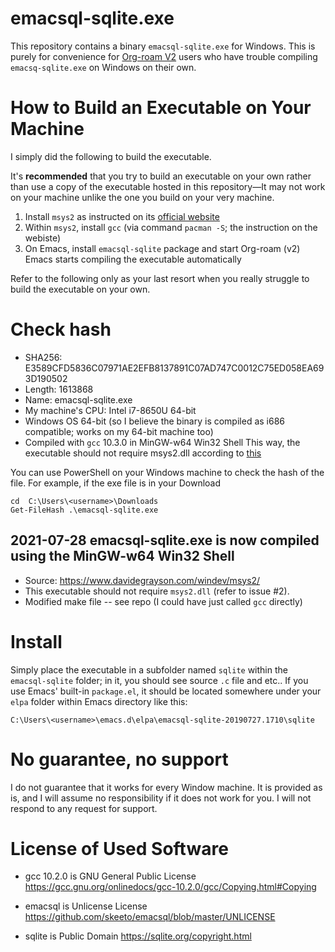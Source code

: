 # emacsql-sqlite.exe

This repository contains a binary `emacsql-sqlite.exe` for Windows.
This is purely for convenience for [Org-roam V2](https://github.com/org-roam/org-roam) users who have trouble compiling `emacsq-sqlite.exe` on Windows on their own.

# How to Build an Executable on Your Machine

I simply did the following to build the executable. 

It's **recommended** that you try to build an executable on your own rather than use a copy of the executable hosted in this repository—It may not work on your machine unlike the one you build on your very machine.

1. Install `msys2` as instructed on its [official website](https://www.msys2.org/)
2. Within `msys2`, install `gcc` (via command `pacman -S`; the instruction on the webiste)
3. On Emacs, install `emacsql-sqlite` package and start Org-roam (v2)
   Emacs starts compiling the executable automatically

Refer to the following only as your last resort when you really struggle to build the executable on your own.

# Check hash

- SHA256: E3589CFD5836C07971AE2EFB8137891C07AD747C0012C75ED058EA693D190502
- Length: 1613868
- Name: emacsql-sqlite.exe
- My machine's CPU: Intel i7-8650U 64-bit
- Windows OS 64-bit (so I believe the binary is compiled as i686 compatible; works on my 64-bit machine too)
- Compiled with `gcc` 10.3.0 in MinGW-w64 Win32 Shell
  This way, the executable should not require msys2.dll according to [this](https://www.davidegrayson.com/windev/msys2/)

You can use PowerShell on your Windows machine to check the hash of the file. For example, if the exe file is in your Download

```
cd  C:\Users\<username>\Downloads
Get-FileHash .\emacsql-sqlite.exe
```

## 2021-07-28 emacsql-sqlite.exe is now compiled using the MinGW-w64 Win32 Shell 
- Source: https://www.davidegrayson.com/windev/msys2/
- This executable should not require `msys2.dll` (refer to issue #2).
- Modified make file -- see repo (I could have just called `gcc` directly)

# Install

Simply place the executable in a subfolder named `sqlite` within the `emacsql-sqlite` folder; in it, you should see source `.c` file and etc.. If you use Emacs' built-in `package.el`, it should be located somewhere under your `elpa` folder within Emacs directory like this:

```
C:\Users\<username>\emacs.d\elpa\emacsql-sqlite-20190727.1710\sqlite
```

# No guarantee, no support

I do not guarantee that it works for every Window machine. It is provided as is, and I will assume no responsibility if it does not work for you. I will not respond to any request for support.

# License of Used Software

- gcc 10.2.0 is GNU General Public License
  https://gcc.gnu.org/onlinedocs/gcc-10.2.0/gcc/Copying.html#Copying
  
- emacsql is Unlicense License
  https://github.com/skeeto/emacsql/blob/master/UNLICENSE

- sqlite is Public Domain
  https://sqlite.org/copyright.html
